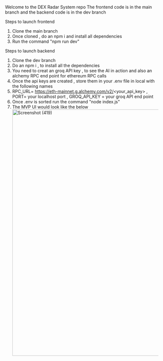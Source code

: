 Welcome to the DEX Radar System repo 
The frontend code is in the main branch and the backend code is in the dev branch

Steps to launch frontend
1. Clone the main branch 
2. Once cloned , do an npm i and install all dependencies
3. Run the command "npm run dev"

Steps to launch backend
1. Clone the dev branch
2. Do an npm i , to install all the dependencies
3. You need to creat an groq API key , to see the AI in action and also an alchemy RPC end point for ethereum RPC calls
4. Once the api keys are created , store them in your .env file in local with the following names
5. RPC_URL= https://eth-mainnet.g.alchemy.com/v2/<your_api_key> ,
   PORT= your localhost port , 
   GROQ_API_KEY = your groq API end point
6. Once .env is sorted run the command "node index.js"
7. The MVP UI would look like the below
   <img width="1920" height="809" alt="Screenshot (419)" src="https://github.com/user-attachments/assets/25a597f5-68ad-4f91-acc8-a07a685d5484" />





